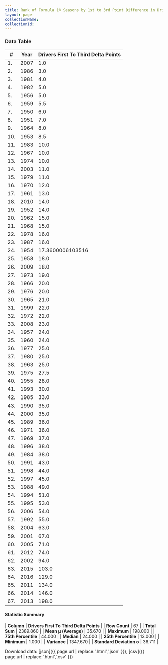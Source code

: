 ```yaml
---
title: Rank of Formula 1® Seasons by 1st to 3rd Point Difference in Driver's Championship
layout: page
collectionName: 
collectionId: 
---
```




<canvas id="chart" width="400" height="180"></canvas>
<script>
var data = {
    "datasets": [
        {
            "backgroundColor": [
                "#9C8E8D",
                "#9C8E8D",
                "#9C8E8D",
                "#9C8E8D",
                "#9C8E8D",
                "#9C8E8D",
                "#9C8E8D",
                "#9C8E8D",
                "#9C8E8D",
                "#9C8E8D",
                "#9C8E8D",
                "#9C8E8D",
                "#9C8E8D",
                "#9C8E8D",
                "#9C8E8D",
                "#9C8E8D",
                "#9C8E8D",
                "#9C8E8D",
                "#9C8E8D",
                "#9C8E8D",
                "#9C8E8D",
                "#9C8E8D",
                "#9C8E8D",
                "#9C8E8D",
                "#9C8E8D",
                "#9C8E8D",
                "#9C8E8D",
                "#9C8E8D",
                "#9C8E8D",
                "#9C8E8D",
                "#9C8E8D",
                "#9C8E8D",
                "#9C8E8D",
                "#9C8E8D",
                "#9C8E8D",
                "#9C8E8D",
                "#9C8E8D",
                "#9C8E8D",
                "#9C8E8D",
                "#9C8E8D",
                "#9C8E8D",
                "#9C8E8D",
                "#9C8E8D",
                "#9C8E8D",
                "#9C8E8D",
                "#9C8E8D",
                "#9C8E8D",
                "#9C8E8D",
                "#9C8E8D",
                "#9C8E8D",
                "#9C8E8D",
                "#9C8E8D",
                "#9C8E8D",
                "#9C8E8D",
                "#9C8E8D",
                "#9C8E8D",
                "#9C8E8D",
                "#9C8E8D",
                "#9C8E8D",
                "#9C8E8D",
                "#9C8E8D",
                "#9C8E8D",
                "#9C8E8D",
                "#9C8E8D",
                "#9C8E8D",
                "#9C8E8D",
                "#9C8E8D"
            ],
            "borderColor": [
                "#1D181E",
                "#1D181E",
                "#1D181E",
                "#1D181E",
                "#1D181E",
                "#1D181E",
                "#1D181E",
                "#1D181E",
                "#1D181E",
                "#1D181E",
                "#1D181E",
                "#1D181E",
                "#1D181E",
                "#1D181E",
                "#1D181E",
                "#1D181E",
                "#1D181E",
                "#1D181E",
                "#1D181E",
                "#1D181E",
                "#1D181E",
                "#1D181E",
                "#1D181E",
                "#1D181E",
                "#1D181E",
                "#1D181E",
                "#1D181E",
                "#1D181E",
                "#1D181E",
                "#1D181E",
                "#1D181E",
                "#1D181E",
                "#1D181E",
                "#1D181E",
                "#1D181E",
                "#1D181E",
                "#1D181E",
                "#1D181E",
                "#1D181E",
                "#1D181E",
                "#1D181E",
                "#1D181E",
                "#1D181E",
                "#1D181E",
                "#1D181E",
                "#1D181E",
                "#1D181E",
                "#1D181E",
                "#1D181E",
                "#1D181E",
                "#1D181E",
                "#1D181E",
                "#1D181E",
                "#1D181E",
                "#1D181E",
                "#1D181E",
                "#1D181E",
                "#1D181E",
                "#1D181E",
                "#1D181E",
                "#1D181E",
                "#1D181E",
                "#1D181E",
                "#1D181E",
                "#1D181E",
                "#1D181E",
                "#1D181E"
            ],
            "borderWidth": 1,
            "data": [
                1.0,
                3.0,
                4.0,
                5.0,
                5.0,
                5.5,
                6.0,
                7.0,
                8.0,
                8.5,
                10.0,
                10.0,
                10.0,
                11.0,
                11.0,
                12.0,
                13.0,
                14.0,
                14.0,
                15.0,
                15.0,
                16.0,
                16.0,
                17.3600006103516,
                18.0,
                18.0,
                19.0,
                20.0,
                20.0,
                21.0,
                22.0,
                22.0,
                23.0,
                24.0,
                24.0,
                25.0,
                25.0,
                25.0,
                27.5,
                28.0,
                30.0,
                33.0,
                35.0,
                35.0,
                36.0,
                36.0,
                37.0,
                38.0,
                38.0,
                43.0,
                44.0,
                45.0,
                49.0,
                51.0,
                53.0,
                54.0,
                55.0,
                63.0,
                67.0,
                71.0,
                74.0,
                94.0,
                103.0,
                129.0,
                134.0,
                146.0,
                198.0
            ],
            "label": "Drivers First To Third Delta Points"
        }
    ],
    "labels": [
        "2007",
        "1986",
        "1981",
        "1982",
        "1956",
        "1959",
        "1950",
        "1951",
        "1964",
        "1953",
        "1983",
        "1967",
        "1974",
        "2003",
        "1979",
        "1970",
        "1961",
        "2010",
        "1952",
        "1962",
        "1968",
        "1978",
        "1987",
        "1954",
        "1958",
        "2009",
        "1973",
        "1966",
        "1976",
        "1965",
        "1999",
        "1972",
        "2008",
        "1957",
        "1960",
        "1977",
        "1980",
        "1963",
        "1975",
        "1955",
        "1993",
        "1985",
        "1990",
        "2000",
        "1989",
        "1971",
        "1969",
        "1996",
        "1984",
        "1991",
        "1998",
        "1997",
        "1988",
        "1994",
        "1995",
        "2006",
        "1992",
        "2004",
        "2001",
        "2005",
        "2012",
        "2002",
        "2015",
        "2016",
        "2011",
        "2014",
        "2013"
    ]
};
var options = {
  legend: {
    display: false
  },
  scales: {
    xAxes: [{
      ticks: {
        beginAtZero: true,
        maxRotation: 180,
        display: window.innerWidth > 800
      }
    }],
    yAxes: [{
      ticks: {
        beginAtZero: true
      }
    }]
  },
  onResize: function(chart, size) {
    chart.options.scales.xAxes[0].ticks.display = size.width > 800;
  }
};
var chart = new Chart("chart", {
    data: data,
    type: 'bar',
    options: options
});
</script>



### Data Table

| # | Year | Drivers First To Third Delta Points |
|--|--|--|
| 1. | 2007 | 1.0 |
| 2. | 1986 | 3.0 |
| 3. | 1981 | 4.0 |
| 4. | 1982 | 5.0 |
| 5. | 1956 | 5.0 |
| 6. | 1959 | 5.5 |
| 7. | 1950 | 6.0 |
| 8. | 1951 | 7.0 |
| 9. | 1964 | 8.0 |
| 10. | 1953 | 8.5 |
| 11. | 1983 | 10.0 |
| 12. | 1967 | 10.0 |
| 13. | 1974 | 10.0 |
| 14. | 2003 | 11.0 |
| 15. | 1979 | 11.0 |
| 16. | 1970 | 12.0 |
| 17. | 1961 | 13.0 |
| 18. | 2010 | 14.0 |
| 19. | 1952 | 14.0 |
| 20. | 1962 | 15.0 |
| 21. | 1968 | 15.0 |
| 22. | 1978 | 16.0 |
| 23. | 1987 | 16.0 |
| 24. | 1954 | 17.3600006103516 |
| 25. | 1958 | 18.0 |
| 26. | 2009 | 18.0 |
| 27. | 1973 | 19.0 |
| 28. | 1966 | 20.0 |
| 29. | 1976 | 20.0 |
| 30. | 1965 | 21.0 |
| 31. | 1999 | 22.0 |
| 32. | 1972 | 22.0 |
| 33. | 2008 | 23.0 |
| 34. | 1957 | 24.0 |
| 35. | 1960 | 24.0 |
| 36. | 1977 | 25.0 |
| 37. | 1980 | 25.0 |
| 38. | 1963 | 25.0 |
| 39. | 1975 | 27.5 |
| 40. | 1955 | 28.0 |
| 41. | 1993 | 30.0 |
| 42. | 1985 | 33.0 |
| 43. | 1990 | 35.0 |
| 44. | 2000 | 35.0 |
| 45. | 1989 | 36.0 |
| 46. | 1971 | 36.0 |
| 47. | 1969 | 37.0 |
| 48. | 1996 | 38.0 |
| 49. | 1984 | 38.0 |
| 50. | 1991 | 43.0 |
| 51. | 1998 | 44.0 |
| 52. | 1997 | 45.0 |
| 53. | 1988 | 49.0 |
| 54. | 1994 | 51.0 |
| 55. | 1995 | 53.0 |
| 56. | 2006 | 54.0 |
| 57. | 1992 | 55.0 |
| 58. | 2004 | 63.0 |
| 59. | 2001 | 67.0 |
| 60. | 2005 | 71.0 |
| 61. | 2012 | 74.0 |
| 62. | 2002 | 94.0 |
| 63. | 2015 | 103.0 |
| 64. | 2016 | 129.0 |
| 65. | 2011 | 134.0 |
| 66. | 2014 | 146.0 |
| 67. | 2013 | 198.0 |

#### Statistic Summary

| **Column** | **Drivers First To Third Delta Points** |
| **Row Count** | 67 |
| **Total Sum** | 2389.860 |
| **Mean μ (Average)** | 35.670 |
| **Maximum** | 198.000 |
| **75th Percentile** | 44.000 |
| **Median** | 24.000 |
| **25th Percentile** | 13.000 |
| **Minimum** | 1.000 |
| **Variance** | 1347.670 |
| **Standard Deviation σ** | 36.711 |

Download data: [json]({{ page.url | replace:'.html','.json' }}), [csv]({{ page.url | replace:'.html','.csv' }})
